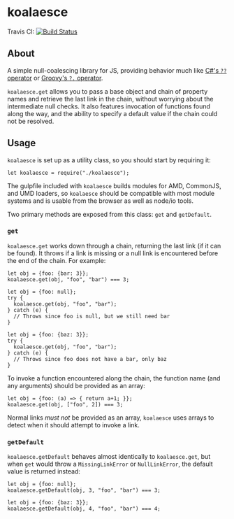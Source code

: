 # koalaesce

Travis CI: [![Build Status](https://travis-ci.org/ssube/koalaesce.svg?branch=master)](https://travis-ci.org/ssube/koalaesce)

## About
A simple null-coalescing library for JS, providing behavior much like 
[C#'s `??` operator](https://msdn.microsoft.com/en-us/library/ms173224.aspx) or 
[Groovy's `?.` operator](http://groovy.codehaus.org/Operators#Operators-ElvisOperator(?:)).

`koalaesce.get` allows you to pass a base object and chain of property names and retrieve the last link in the chain,
without worrying about the intermediate null checks. It also features invocation of functions found along the way, and
the ability to specify a default value if the chain could not be resolved.

## Usage
`koalaesce` is set up as a utility class, so you should start by requiring it:

    let koalaesce = require("./koalaesce");

The gulpfile included with `koalaesce` builds modules for AMD, CommonJS, and UMD loaders, so `koalaesce` should be
compatible with most module systems and is usable from the browser as well as node/io tools.

Two primary methods are exposed from this class: `get` and `getDefault`.

### `get`
`koalaesce.get` works down through a chain, returning the last link (if it can be found). It throws if a link is
missing or a null link is encountered before the end of the chain. For example:

    let obj = {foo: {bar: 3}};
    koalaesce.get(obj, "foo", "bar") === 3;
    
    let obj = {foo: null};
    try {
      koalaesce.get(obj, "foo", "bar");
    } catch (e) {
      // Throws since foo is null, but we still need bar
    }
    
    let obj = {foo: {baz: 3}};
    try {
      koalaesce.get(obj, "foo", "bar");
    } catch (e) {
      // Throws since foo does not have a bar, only baz
    }

To invoke a function encountered along the chain, the function name (and any arguments) should be provided as an
array:

    let obj = {foo: (a) => { return a+1; }};
    koalaesce.get(obj, ["foo", 2]) === 3;

Normal links *must not* be provided as an array, `koalaesce` uses arrays to detect when it should attempt to invoke a
link.

### `getDefault`
`koalaesce.getDefault` behaves almost identically to `koalaesce.get`, but when `get` would throw a `MissingLinkError`
or `NullLinkError`, the default value is returned instead:

    let obj = {foo: null};
    koalaesce.getDefault(obj, 3, "foo", "bar") === 3;
    
    let obj = {foo: {baz: 3}};
    koalaesce.getDefault(obj, 4, "foo", "bar") === 4;
